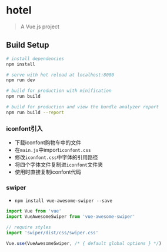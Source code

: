 # hotel

> A Vue.js project

## Build Setup

``` bash
# install dependencies
npm install

# serve with hot reload at localhost:8080
npm run dev

# build for production with minification
npm run build

# build for production and view the bundle analyzer report
npm run build --report
```
### iconfont引入
- 下载iconfont购物车中的文件
- 在`main.js`中import`iconfont.css`
- 修改`iconfont.css`中字体的引用路径
- 将四个字体文件复制进`iconfont`文件夹
- 使用时直接复制iconfont代码

### swiper
- `npm install vue-awesome-swiper --save`
```javascript
import Vue from 'vue'
import VueAwesomeSwiper from 'vue-awesome-swiper'

// require styles
import 'swiper/dist/css/swiper.css'

Vue.use(VueAwesomeSwiper, /* { default global options } */)
```
